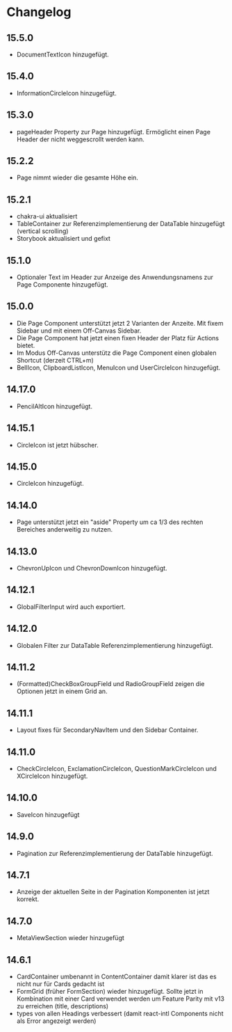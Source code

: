 # Changelog

## 15.5.0

- DocumentTextIcon hinzugefügt.

## 15.4.0

- InformationCircleIcon hinzugefügt.

## 15.3.0

- pageHeader Property zur Page hinzugefügt. Ermöglicht einen Page Header der nicht weggescrollt werden kann.

## 15.2.2

- Page nimmt wieder die gesamte Höhe ein.

## 15.2.1

- chakra-ui aktualisiert
- TableContainer zur Referenzimplementierung der DataTable hinzugefügt (vertical scrolling)
- Storybook aktualisiert und gefixt

## 15.1.0

- Optionaler Text im Header zur Anzeige des Anwendungsnamens zur Page Componente hinzugefügt.

## 15.0.0

- Die Page Component unterstützt jetzt 2 Varianten der Anzeite. Mit fixem Sidebar und mit einem Off-Canvas Sidebar.
- Die Page Component hat jetzt einen fixen Header der Platz für Actions bietet.
- Im Modus Off-Canvas unterstütz die Page Component einen globalen Shortcut (derzeit CTRL+m)
- BellIcon, ClipboardListIcon, MenuIcon und UserCircleIcon hinzugefügt.

## 14.17.0

- PencilAltIcon hinzugefügt.

## 14.15.1

- CircleIcon ist jetzt hübscher.

## 14.15.0

- CircleIcon hinzugefügt.

## 14.14.0

- Page unterstützt jetzt ein "aside" Property um ca 1/3 des rechten Bereiches anderweitig zu nutzen.

## 14.13.0

- ChevronUpIcon und ChevronDownIcon hinzugefügt.

## 14.12.1

- GlobalFilterInput wird auch exportiert.

## 14.12.0

- Globalen Filter zur DataTable Referenzimplementierung hinzugefügt.

## 14.11.2

- (Formatted)CheckBoxGroupField und RadioGroupField zeigen die Optionen jetzt in einem Grid an. 

## 14.11.1

- Layout fixes für SecondaryNavItem und den Sidebar Container.

## 14.11.0

- CheckCircleIcon, ExclamationCircleIcon, QuestionMarkCircleIcon und XCircleIcon hinzugefügt.

## 14.10.0

- SaveIcon hinzugefügt

## 14.9.0

- Pagination zur Referenzimplementierung der DataTable hinzugefügt.

## 14.7.1

- Anzeige der aktuellen Seite in der Pagination Komponenten ist jetzt korrekt.

## 14.7.0

- MetaViewSection wieder hinzugefügt

## 14.6.1

- CardContainer umbenannt in ContentContainer damit klarer ist das es nicht nur für Cards gedacht ist
- FormGrid (früher FormSection) wieder hinzugefügt. Sollte jetzt in Kombination mit einer Card verwendet werden um Feature Parity mit v13 zu erreichen (title, descriptions)
- types von allen Headings verbessert (damit react-intl Components nicht als Error angezeigt werden)
